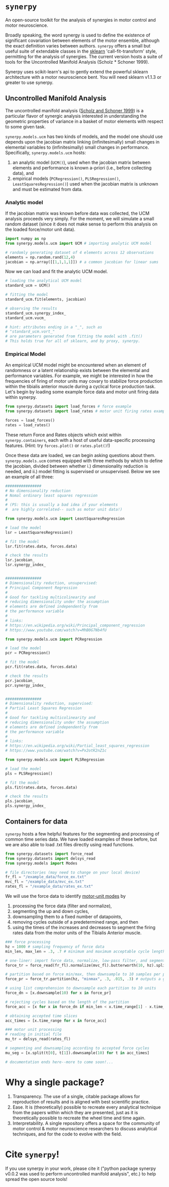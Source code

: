 # `synerpy`
An open-source toolkit for the analysis of synergies in motor control and motor neuroscience.

Broadly speaking, the word synergy is used to define the existence of significant covariation between elements of the motor ensemble, although the exact definition varies between authors. `synerpy` offers a small but useful suite of extendable classes in the [sklearn](https://scikit-learn.org/stable/getting_started.html) 'call-fit-transform' style, permitting for the analysis of synergies. The current version hosts a suite of tools for the Uncontrolled Manifold Analysis (Scholz * Schoner 1999).

Synerpy uses scikit-learn's api to gently extend the powerful sklearn architecture with a motor neuroscience bent. You will need sklearn v1.1.3 or greater to use synerpy.

## Uncontrolled Manifold Analysis
The uncontrolled manifold analysis ([Scholz and Schoner 1999](https://www.researchgate.net/publication/12915817_Scholz_JP_Schoner_G_The_uncontrolled_manifold_concept_identifying_control_variables_for_a_functional_task_Exp_Brain_Res_126_289-306)) is a particular flavor of synergic analysis interested in understanding the geometric properties of variance in a basket of motor elements with respect to some given task.

 `synerpy.models.ucm` has two kinds of models, and the model one should use depends upon the jacobian matrix linking (infinitesimally) small changes in elemental variables to (infinitesimally) small changes in performance. Specifically, `synerpy.models.ucm` hosts:
1. an analytic model (`UCM()`), used when the jacobian matrix between elements and performance is known a-priori (i.e., before collecting data), and
2. empirical models (`PCRegression()`, `PLSRegression()`, `LeastSquaresRegression()`) used when the jacobian matrix is unknown and must be estimated from data.

### Analytic model
If the jacobian matrix was known before data was collected, the UCM analysis proceeds very simply. For the moment, we will simulate a small random dataset (since it does not make sense to perform this analysis on the loaded force/motor unit data).

```python
import numpy as np
from synerpy.models.ucm import UCM # importing analytic UCM model

# randomly generating dataset of 4 elements across 12 observations
elements = np.random.rand(12,4)
jacobian = np.array([[1,1,1,1]]) # a common jacobian for linear sums
```

Now we can load and fit the analytic UCM model.
```python
# loading the analytical UCM model
standard_ucm = UCM()

# fitting the model
standard_ucm.fit(elements, jacobian)

# observing the results
standard_ucm.synergy_index_
standard_ucm.vucm_

# hint: attributes ending in a "_", such as
# "standard_ucm.vort_"
# are parameters generated from fitting the model with .fit()
# This holds true for all of sklearn, and by proxy, synerpy.
```

### Empirical Model
An empirical UCM model might be encountered when an element of randomness or a latent relationship exists between the elemental and performance variables. For example, we might be interested in how the frequencies of firing of motor units may covary to stabilize force production within the tibialis anterior muscle during a cyclical force production task. Let's begin by loading some example force data and motor unit firing data within synerpy.

```python
from synerpy.datasets import load_forces # force example
from synerpy.datasets import load_rates # motor unit firing rates example

forces = load_forces()
rates = load_rates()
```

These return Force and Rates objects which exist within `synerpy.containers`, each with a host of useful data-specific processing features. (Hint: try `forces.plot()` or `rates.plot()`!)

Once these data are loaded, we can begin asking questions about them. `synerpy.models.ucm` comes equipped with three methods by which to define the jacobian, divided between whether i.) dimensionality reduction is needed, and ii.) model fitting is supervised or unsupervised. Below we see an example of all three:  

```python
################
# No dimensionality reduction
# Nomal ordinary least squares regression
#
# (PS: this is usually a bad idea if your elements
#  are highly correlated-- such as motor unit data!)

from synerpy.models.ucm import LeastSquaresRegression

# load the model
lsr = LeastSquaresRegression()

# fit the model
lsr.fit(rates.data, forces.data)

# check the results
lsr.jacobian_
lsr.synergy_index_


################
# Dimensionality reduction, unsupervised:
# Principal Component Regression
#
# Good for tackling multicolinearity and
# reducing dimensionality under the assumption
# elements are defined independently from
# the performance variable
#
# links:
# https://en.wikipedia.org/wiki/Principal_component_regression
# https://www.youtube.com/watch?v=MhB0G7Nb4fU

from synerpy.models.ucm import PCRegression

# load the model
pcr = PCRegression()

# fit the model
pcr.fit(rates.data, forces.data)

# check the results
pcr.jacobian_
pcr.synergy_index_


################
# Dimensionality reduction, supervised:
# Partial Least Squares Regression
#
# Good for tackling multicolinearity and
# reducing dimensionality under the assumption
# elements are defined independently from
# the performance variable
#
# links:
# https://en.wikipedia.org/wiki/Partial_least_squares_regression
# https://www.youtube.com/watch?v=Px2otK2nZ1c

from synerpy.models.ucm import PLSRegression

# load the model
pls = PLSRegression()

# fit the model
pls.fit(rates.data, forces.data)

# check the results
pls.jacobian_
pls.synergy_index_
```
## Containers for data

`synerpy` hosts a few helpful features for the segmenting and processing of common time series data. We have loaded examples of these before, but we are also able to load .txt files directly using read functions.

```python
from synerpy.datasets import force_read
from synerpy.datasets import delsys_read
from synerpy.models import Modes

# file directories (may need to change on your local device)
fr_fl = "/example_data/force_ex.txt"
mvc_fl = "/example_data/mvc_ex.txt"
rates_fl = "/example_data/rates_ex.txt"
```
We will use the force data to identify [motor-unit modes](https://pubmed.ncbi.nlm.nih.gov/36244637/) by
1. processing the force data (filter and normalize),
2. segmenting the up and down cycles,
3. downsampling them to a fixed number of datapoints,
4. removing cycles outside of a predetermined range, and then
5. using the times of the increases and decreases to segment the firing rates data from the motor units of the Tibialis Anterior muscle.

```python
### force processing
hz = 1000 # sampling frequency of force data
min_len, max_len = .3, .7 # minimum and maximum acceptable cycle length

# one-liner: import force data, normalize, low-pass filter, and segment from 2-15 s
force_tr = force_read(fr_fl).normalize(mvc_fl).butterworth(10, hz).split(2,15)

# partition based on force min/max, then downsample to 10 samples per partition
force_pr = force_tr.partition(hz, "minmax", .3, .015, .3) # outputs a generator of partitions

# using list comprehension to downsample each partition to 10 units
force_dn = [x.downsample(10) for x in force_pr]

# rejecting cycles based on the length of the partition
force_acc = [x for x in force_dn if min_len < x.time_range[1] - x.time_range[0] < max_len]

# obtaining accepted time slices
acc_times = [x.time_range for x in force_acc]

### motor unit processing
# reading in initial file
mu_tr = delsys_read(rates_fl)

# segmenting and downsampling according to accepted force cycles
mu_seg = [x.split(t[0], t[1]).downsample(10) for t in acc_times]

# documentation ends here--more to come soon!...

```

# Why a single package?
1. Transparency. The use of a single, citable package allows for reproduction of results and is aligned with best scientific practice.
2. Ease. It is (theoretically) possible to recreate every analytical technique from the papers within which they are presented, just as it is theoretically possible to recreate the wheel time and time again.
3. Interpretability. A single repository offers a space for the community of motor control & motor neuroscience researchers to discuss analytical techniques, and for the code to evolve with the field.

# Cite `synerpy`!
If you use synerpy in your work, please cite it ("python package synerpy v0.0.2 was used to perform uncontrolled manifold analysis", etc.) to help spread the open source tools!

